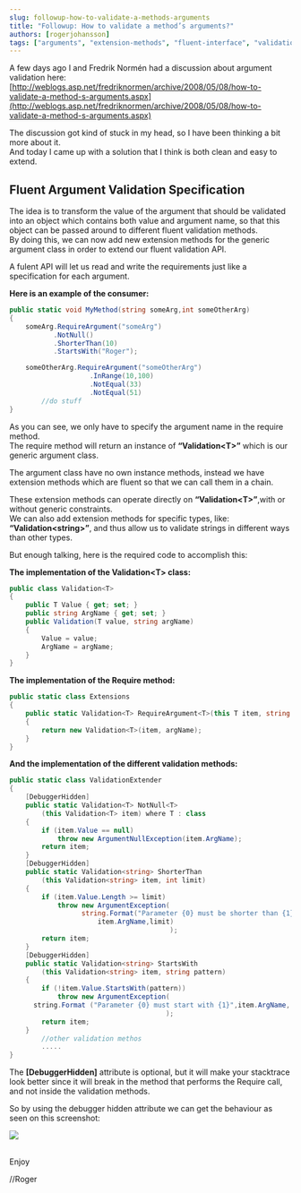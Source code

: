 ```yaml
---
slug: followup-how-to-validate-a-methods-arguments
title: "Followup: How to validate a method’s arguments?"
authors: [rogerjohansson]
tags: ["arguments", "extension-methods", "fluent-interface", "validation"]
---
```

A few days ago I and Fredrik Normén had a discussion about argument validation here: [http://weblogs.asp.net/fredriknormen/archive/2008/05/08/how-to-validate-a-method-s-arguments.aspx](http://weblogs.asp.net/fredriknormen/archive/2008/05/08/how-to-validate-a-method-s-arguments.aspx)

<!-- truncate -->

The discussion got kind of stuck in my head, so I have been thinking a bit more about it.  
And today I came up with a solution that I think is both clean and easy to extend.

## Fluent Argument Validation Specification

The idea is to transform the value of the argument that should be validated into an object which contains both value and argument name, so that this object can be passed around to different fluent validation methods.  
By doing this, we can now add new extension methods for the generic argument class in order to extend our fluent validation API.

A fulent API will let us read and write the requirements just like a specification for each argument.

**Here is an example of the consumer:**

```csharp
public static void MyMethod(string someArg,int someOtherArg)
{
    someArg.RequireArgument("someArg")
           .NotNull()
           .ShorterThan(10)
           .StartsWith("Roger");

    someOtherArg.RequireArgument("someOtherArg")
                    .InRange(10,100)
                    .NotEqual(33)
                    .NotEqual(51)
        //do stuff
}
```

As you can see, we only have to specify the argument name in the require method.  
The require method will return an instance of **“Validation\<T\>”** which is our generic argument class.

The argument class have no own instance methods, instead we have extension methods which are fluent so that we can call them in a chain.

These extension methods can operate directly on **“Validation\<T\>”**,with or without generic constraints.  
We can also add extension methods for specific types, like: **“Validation\<string\>”**, and thus allow us to validate strings in different ways than other types.

But enough talking, here is the required code to accomplish this:

**The implementation of the Validation\<T\> class:**

```csharp
public class Validation<T>
{
    public T Value { get; set; }
    public string ArgName { get; set; }
    public Validation(T value, string argName)
    {
        Value = value;
        ArgName = argName;
    }
}
```

**The implementation of the Require method:**

```csharp
public static class Extensions
{
    public static Validation<T> RequireArgument<T>(this T item, string argName)
    {
        return new Validation<T>(item, argName);
    }
}
```

**And the implementation of the different validation methods:**

```csharp
public static class ValidationExtender
{
    [DebuggerHidden]
    public static Validation<T> NotNull<T>
        (this Validation<T> item) where T : class
    {
        if (item.Value == null)
            throw new ArgumentNullException(item.ArgName);
        return item;
    }
    [DebuggerHidden]
    public static Validation<string> ShorterThan
        (this Validation<string> item, int limit)
    {
        if (item.Value.Length >= limit)
            throw new ArgumentException(
                  string.Format("Parameter {0} must be shorter than {1} chars",
                      item.ArgName,limit)
                                        );
        return item;
    }
    [DebuggerHidden]
    public static Validation<string> StartsWith
        (this Validation<string> item, string pattern)
    {
        if (!item.Value.StartsWith(pattern))
            throw new ArgumentException(
      string.Format ("Parameter {0} must start with {1}",item.ArgName, pattern)
                                       );
        return item;
    }
        //other validation methos
        .....
}
```

The **\[DebuggerHidden\]** attribute is optional, but it will make your stacktrace look better since it will break in the method that performs the Require call, and not inside the validation methods.

So by using the debugger hidden attribute we can get the behaviour as seen on this screenshot:

![](https://i0.wp.com/www.puzzleframework.com/Roger/validationexception.png)  
 

Enjoy

//Roger
